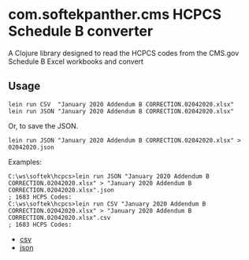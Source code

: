 # com.softekpanther.cms HCPCS Schedule B converter

A Clojure library designed to read the HCPCS codes from the CMS.gov Schedule B Excel workbooks and convert

## Usage

    lein run CSV  "January 2020 Addendum B CORRECTION.02042020.xlsx"
    lein run JSON "January 2020 Addendum B CORRECTION.02042020.xlsx"

Or, to save the JSON.

    lein run JSON "January 2020 Addendum B CORRECTION.02042020.xlsx" > 02042020.json

Examples:

    C:\ws\softek\hcpcs>lein run JSON "January 2020 Addendum B CORRECTION.02042020.xlsx" > "January 2020 Addendum B CORRECTION.02042020.xlsx".json
    ; 1683 HCPS Codes:
    C:\ws\softek\hcpcs>lein run CSV "January 2020 Addendum B CORRECTION.02042020.xlsx" > "January 2020 Addendum B CORRECTION.02042020.xlsx".csv
    ; 1683 HCPS Codes:

* [csv](January%202020%20Addendum%20B%20CORRECTION.02042020.xlsx.csv)
* [json](January%202020%20Addendum%20B%20CORRECTION.02042020.xlsx.json)
